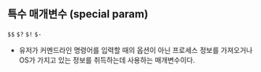 ## 특수 매개변수 (special param)
`$$`
`$?`
`$!`
`$-`
- 유저가 커멘드라인 명령어를 입력할 때의 옵션이 아닌 프로세스 정보를 가져오거나 OS가 가지고 있는 정보를 취득하는데 사용하는 매개변수이다.

